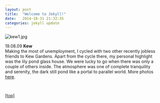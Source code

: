 ```yaml
---
layout: post
title:  "Welcome to Jekyll!"
date:   2014-10-31 21:32:35
categories: jekyll update
---
```

<p><p>

<img src="jpg/kew1.jpg" alt="kew1.jpg" />

<p>19.08.09 <strong>Kew</strong>
<br>Making the most of unemployment, I cycled with two other recently jobless friends to Kew Gardens.  Apart from the cycle there, my personal highlight was the lily pond glass house.  We were lucky to go when there was only a couple of others inside.  The atmosphere was one of complete tranquility and serenity, the dark still pond like a portal to parallel world.  More photos <a class="light-grey-link" href="http://www.flickr.com/photos/30980611@N02/" target="self">here</a>.</p>

<br>
<p><a href="index.html">[top]</a><p>
<br>
